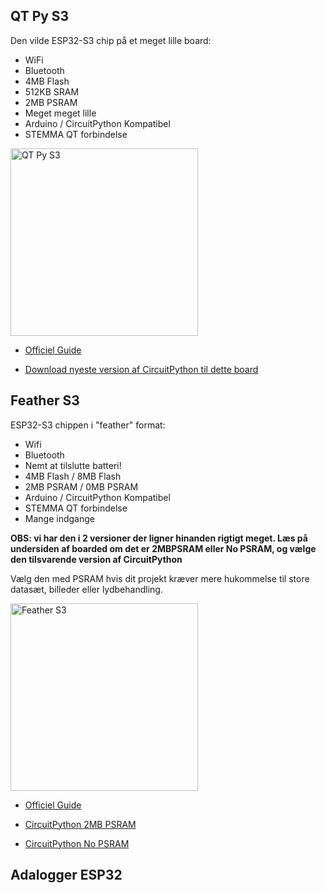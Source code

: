 ## QT Py S3
Den vilde ESP32-S3 chip på et meget lille board:
- WiFi
- Bluetooth
- 4MB Flash
- 512KB SRAM
- 2MB PSRAM
- Meget meget lille
- Arduino / CircuitPython Kompatibel
- STEMMA QT forbindelse

<img src="https://cdn-learn.adafruit.com/assets/assets/000/123/012/large1024/adafruit_products_5426-05.jpg?1690380299" alt="QT Py S3" width="300"/>


- [Officiel Guide](https://learn.adafruit.com/adafruit-qt-py-esp32-s3)

- [Download nyeste version af CircuitPython til dette board](https://circuitpython.org/board/adafruit_qtpy_esp32s3_4mbflash_2mbpsram/)


## Feather S3
ESP32-S3 chippen i "feather" format:
- Wifi
- Bluetooth
- Nemt at tilslutte batteri!
- 4MB Flash / 8MB Flash
- 2MB PSRAM / 0MB PSRAM
- Arduino / CircuitPython Kompatibel
- STEMMA QT forbindelse
- Mange indgange

**OBS: vi har den i 2 versioner der ligner hinanden rigtigt meget. Læs på undersiden af boarded om det er 2MBPSRAM eller No PSRAM, og vælge den tilsvarende version af CircuitPython**

Vælg den med PSRAM hvis dit projekt kræver mere hukommelse til store datasæt, billeder eller lydbehandling.

<img src="https://cdn-learn.adafruit.com/assets/assets/000/118/373/large1024/adafruit_products_FESPS3_top.jpg?1675965407" alt="Feather S3" width="300"/>

- [Officiel Guide](https://learn.adafruit.com/adafruit-esp32-s3-feather)

- [CircuitPython 2MB PSRAM](https://circuitpython.org/board/adafruit_feather_esp32s3_4mbflash_2mbpsram/)

- [CircuitPython No PSRAM](https://circuitpython.org/board/adafruit_feather_esp32s3_nopsram/)





## Adalogger ESP32